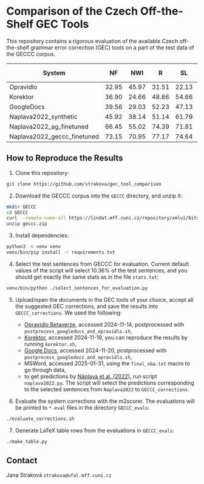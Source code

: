 # Comparison of the Czech Off-the-Shelf GEC Tools

This repository contains a rigorous evaluation of the available Czech
off-the-shelf grammar error correction (GEC) tools on a part of the test data of
the GECCC corpus.

| System     | NF    | NWI   | R     | SL    | All Domains   |
| ---------- | ----- | ----- | ----- | ----- | ------------- |
| Opravidlo  | 32.95 | 45.97 | 31.51 | 22.13 | 32.76         |
| Korektor   | 36.90 | 24.66 | 48.86 | 54.66 | 44.71         |
| GoogleDocs | 39.56 | 29.03 | 52.23 | 47.13 | 45.45         |
| Naplava2022_synthetic | 45.92 | 38.14 | 51.14 | 61.79 | 51.81 |
| Naplava2022_ag_finetuned | 66.45 | 55.02 | 74.39 | 71.81 | 69.82 |
| Naplava2022_geccc_finetuned | 73.15 | 70.95 | 77.17 | 74.64 | 74.68 |

## How to Reproduce the Results

1. Clone this repository:

```sh
git clone https://github.com/strakova/gec_tool_comparison
```

2. Download the GECCC corpus into the `GECCC` directory, and unzip it:

```sh
mkdir GECCC
cd GECCC
curl --remote-name-all https://lindat.mff.cuni.cz/repository/xmlui/bitstream/handle/11234/1-4861{/geccc.zip}
unzip geccc.zip
```

3. Install dependencies:

```sh
python3 -m venv venv
venv/bin/pip install -r requirements.txt
```

4. Select the test sentences from GECCC for evaluation. Current default values
   of the script will select 10.36% of the test sentences, and you should get
   exactly the same stats as in the file `stats.txt`:

```sh
venv/bin/python ./select_sentences_for_evaluation.py
```

5. Upload/open the documents in the GEC tools of your choice, accept all the
   suggested GEC corrections, and save the results into `GECCC_corrections`. We
   used the following:

   - [Opravidlo Betaverze](https://opravidlo.cz/), accessed 2024-11-14,
     postprocessed with `postprocess_googledocs_and_opravidlo.sh`,
   - [Korektor](https://ufal.mff.cuni.cz/korektor), accessed 2024-11-19, you can
     reproduce the results by running `korektor.sh`,
   - [Google Docs](https://docs.google.com), accessed 2024-11-20, postprocessed
     with `postprocess_googledocs_and_opravidlo.sh`,
   - MSWord, accessed 2025-01-31, using the `final_vba.txt` macro to go
     through data,
   - to get predictions by [Náplava et al. (2022)](https://doi.org/10.1162/tacl_a_00470), run script
     `naplava2022.py`. The script will select the predictions corresponding to
     the selected sentences from `Naplava2022` to `GECCC_corrections`.

6. Evaluate the system corrections with the m2scorer. The evaluations will be
   printed to `*.eval` files in the directory `GECCC_evals`:

```sh
./evaluate_corrections.sh
```

7. Generate LaTeX table rows from the evaluations in `GECCC_evals`:

```sh
./make_table.py
```

## Contact

Jana Straková `strakova@ufal.mff.cuni.cz`
